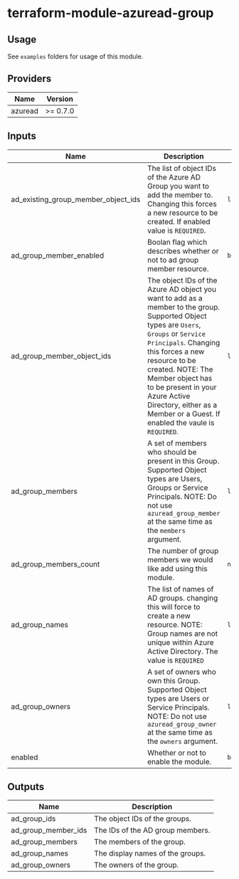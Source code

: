 # terraform-module-azuread-group

## Usage
See `examples` folders for usage of this module.

<!-- BEGINNING OF PRE-COMMIT-TERRAFORM DOCS HOOK -->
## Providers

| Name | Version |
|------|---------|
| azuread | >= 0.7.0 |

## Inputs

| Name | Description | Type | Default | Required |
|------|-------------|------|---------|:-----:|
| ad\_existing\_group\_member\_object\_ids | The list of object IDs of the Azure AD Group you want to add the member to. Changing this forces a new resource to be created. If enabled value is `REQUIRED`. | `list(string)` | <pre>[<br>  ""<br>]</pre> | no |
| ad\_group\_member\_enabled | Boolan flag which describes whether or not to ad group member resource. | `bool` | `true` | no |
| ad\_group\_member\_object\_ids | The object IDs of the Azure AD object you want to add as a member to the group. Supported Object types are `Users`, `Groups` or `Service Principals`. Changing this forces a new resource to be created. NOTE: The Member object has to be present in your Azure Active Directory, either as a Member or a Guest. If enabled the vaule is `REQUIRED`. | `list(string)` | <pre>[<br>  ""<br>]</pre> | no |
| ad\_group\_members | A set of members who should be present in this Group. Supported Object types are Users, Groups or Service Principals. NOTE: Do not use `azuread_group_member` at the same time as the `members` argument. | `list(list(string))` | <pre>[<br>  null<br>]</pre> | no |
| ad\_group\_members\_count | The number of group members we would like add using this module. | `number` | `1` | no |
| ad\_group\_names | The list of names of AD groups. changing this will force to create a new resource. NOTE: Group names are not unique within Azure Active Directory. The value is `REQUIRED` | `list(string)` | <pre>[<br>  ""<br>]</pre> | no |
| ad\_group\_owners | A set of owners who own this Group. Supported Object types are Users or Service Principals. NOTE: Do not use `azuread_group_owner` at the same time as the `owners` argument. | `list(list(string))` | <pre>[<br>  null<br>]</pre> | no |
| enabled | Whether or not to enable the module. | `bool` | `true` | no |

## Outputs

| Name | Description |
|------|-------------|
| ad\_group\_ids | The object IDs of the groups. |
| ad\_group\_member\_ids | The IDs of the AD group members. |
| ad\_group\_members | The members of the group. |
| ad\_group\_names | The display names of the groups. |
| ad\_group\_owners | The owners of the group. |

<!-- END OF PRE-COMMIT-TERRAFORM DOCS HOOK -->
